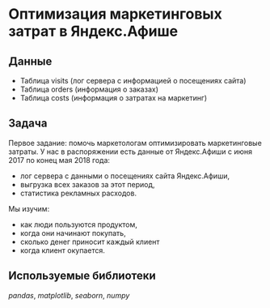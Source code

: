 # Оптимизация маркетинговых затрат в Яндекс.Афише


## Данные

- Таблица visits (лог сервера с информацией о посещениях сайта)
- Таблица orders (информация о заказах)
- Таблица costs (информация о затратах на маркетинг)

## Задача

Первое задание: помочь маркетологам оптимизировать маркетинговые затраты.
У нас в распоряжении есть данные от Яндекс.Афиши с июня 2017 по конец мая 2018 года:
- лог сервера с данными о посещениях сайта Яндекс.Афиши,
- выгрузка всех заказов за этот период,
- статистика рекламных расходов.

Мы изучим:
- как люди пользуются продуктом,
- когда они начинают покупать,
- сколько денег приносит каждый клиент
- когда клиент окупается.

## Используемые библиотеки

*pandas*, *matplotlib*, *seaborn*, *numpy*

